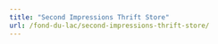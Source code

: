 ```yaml
---
title: "Second Impressions Thrift Store"
url: /fond-du-lac/second-impressions-thrift-store/
---
```

